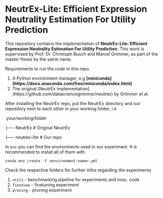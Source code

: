 # NeutrEx-Lite: Efficient Expression Neutrality Estimation For Utility Prediction

This repository contains the implementation of <b>NeutrEx-Lite: Efficient Expression Neutrality Estimation For Utility Prediction</b>. This work is supervised by Prof. Dr. Christoph Busch and Marcel Grimmer, as part of the master thesis by the same name.

Requirements to run the code in this repo.

<ol>
    <li>A Python environment manager, e.g <b>[miniconda](https://docs.anaconda.com/free/miniconda/index.html)</b></li>
    <li>The original [NeutrEx implementation](https://github.com/datasciencegrimmer/neutrex) by Grimmer et al.</li>
</ol>

After installing the NeutrEx repo, put the NeutrEx directory and our repository next to each other in your working folder, i.e

.your/working/folder

├── NeutrEx                      # Original NeutrEx

├── neutrex-lite                 # Our repo

In `env` you can find the environments used in our experiment. It is recommended to install all of them with

`conda env create -f <environment-name>.yml`

Check the respective folders for further infos regarding the experiments

<ol>
    <li><code>utils</code> - benchmarking pipeline for experiments and misc. code</li>
    <li><code>finetune</code> - finetuning experiment</li>
    <li><code>pruning</code> - pruning experiment
</ol>
